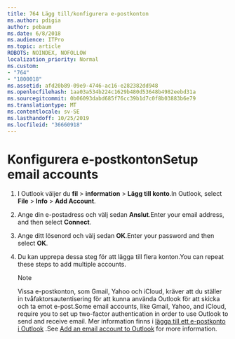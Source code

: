 ```yaml
---
title: 764 Lägg till/konfigurera e-postkonton
ms.author: pdigia
author: pebaum
ms.date: 6/8/2018
ms.audience: ITPro
ms.topic: article
ROBOTS: NOINDEX, NOFOLLOW
localization_priority: Normal
ms.custom:
- "764"
- "1800018"
ms.assetid: afd20b89-09e9-4746-ac16-e282382dd948
ms.openlocfilehash: 1aa03a534b224c1629b480d53648b4982eebd31a
ms.sourcegitcommit: 0b06093dabd685f76cc39b1d7c0f8b03883b6e79
ms.translationtype: MT
ms.contentlocale: sv-SE
ms.lasthandoff: 10/25/2019
ms.locfileid: "36660918"
---
```

# <a name="setup-email-accounts"></a><span data-ttu-id="d79d7-102">Konfigurera e-postkonton</span><span class="sxs-lookup"><span data-stu-id="d79d7-102">Setup email accounts</span></span>

1. <span data-ttu-id="d79d7-103">I Outlook väljer du **fil** > **information** > **Lägg till konto**.</span><span class="sxs-lookup"><span data-stu-id="d79d7-103">In Outlook, select **File** > **Info** > **Add Account**.</span></span>

2. <span data-ttu-id="d79d7-104">Ange din e-postadress och välj sedan **Anslut**.</span><span class="sxs-lookup"><span data-stu-id="d79d7-104">Enter your email address, and then select **Connect**.</span></span>

3. <span data-ttu-id="d79d7-105">Ange ditt lösenord och välj sedan **OK**.</span><span class="sxs-lookup"><span data-stu-id="d79d7-105">Enter your password and then select **OK**.</span></span>

4. <span data-ttu-id="d79d7-106">Du kan upprepa dessa steg för att lägga till flera konton.</span><span class="sxs-lookup"><span data-stu-id="d79d7-106">You can repeat these steps to add multiple accounts.</span></span>

    > [!NOTE]
    > <span data-ttu-id="d79d7-107">Vissa e-postkonton, som Gmail, Yahoo och iCloud, kräver att du ställer in tvåfaktorsautentisering för att kunna använda Outlook för att skicka och ta emot e-post.</span><span class="sxs-lookup"><span data-stu-id="d79d7-107">Some email accounts, like Gmail, Yahoo, and iCloud, require you to set up two-factor authentication in order to use Outlook to send and receive email.</span></span> <span data-ttu-id="d79d7-108">Mer information finns i [lägga till ett e-postkonto i Outlook](https://support.office.com/article/6e27792a-9267-4aa4-8bb6-c84ef146101b.aspx) .</span><span class="sxs-lookup"><span data-stu-id="d79d7-108">See [Add an email account to Outlook](https://support.office.com/article/6e27792a-9267-4aa4-8bb6-c84ef146101b.aspx) for more information.</span></span>
  